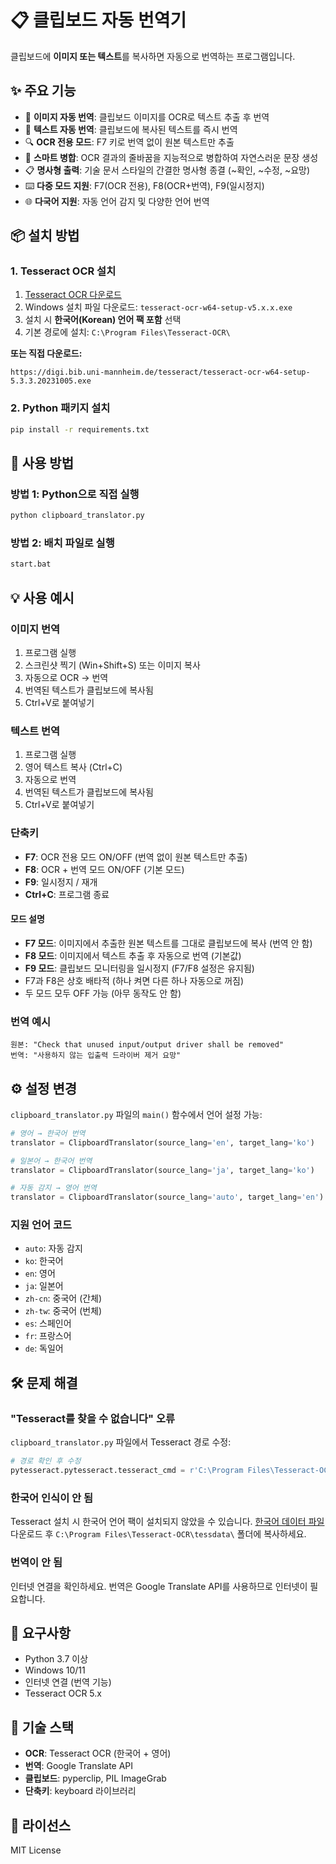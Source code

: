 # 📋 클립보드 자동 번역기

클립보드에 **이미지 또는 텍스트**를 복사하면 자동으로 번역하는 프로그램입니다.

## ✨ 주요 기능

- 📸 **이미지 자동 번역**: 클립보드 이미지를 OCR로 텍스트 추출 후 번역
- 📝 **텍스트 자동 번역**: 클립보드에 복사된 텍스트를 즉시 번역
- 🔍 **OCR 전용 모드**: F7 키로 번역 없이 원본 텍스트만 추출
- 🔗 **스마트 병합**: OCR 결과의 줄바꿈을 지능적으로 병합하여 자연스러운 문장 생성
- 📋 **명사형 출력**: 기술 문서 스타일의 간결한 명사형 종결 (~확인, ~수정, ~요망)
- ⌨️ **다중 모드 지원**: F7(OCR 전용), F8(OCR+번역), F9(일시정지)
- 🌐 **다국어 지원**: 자동 언어 감지 및 다양한 언어 번역

## 📦 설치 방법

### 1. Tesseract OCR 설치

1. [Tesseract OCR 다운로드](https://github.com/UB-Mannheim/tesseract/wiki)
2. Windows 설치 파일 다운로드: `tesseract-ocr-w64-setup-v5.x.x.exe`
3. 설치 시 **한국어(Korean) 언어 팩 포함** 선택
4. 기본 경로에 설치: `C:\Program Files\Tesseract-OCR\`

**또는 직접 다운로드:**
```
https://digi.bib.uni-mannheim.de/tesseract/tesseract-ocr-w64-setup-5.3.3.20231005.exe
```

### 2. Python 패키지 설치

```bash
pip install -r requirements.txt
```

## 🚀 사용 방법

### 방법 1: Python으로 직접 실행
```bash
python clipboard_translator.py
```

### 방법 2: 배치 파일로 실행
```bash
start.bat
```

## 💡 사용 예시

### 이미지 번역
1. 프로그램 실행
2. 스크린샷 찍기 (Win+Shift+S) 또는 이미지 복사
3. 자동으로 OCR → 번역
4. 번역된 텍스트가 클립보드에 복사됨
5. Ctrl+V로 붙여넣기

### 텍스트 번역
1. 프로그램 실행
2. 영어 텍스트 복사 (Ctrl+C)
3. 자동으로 번역
4. 번역된 텍스트가 클립보드에 복사됨
5. Ctrl+V로 붙여넣기

### 단축키
- **F7**: OCR 전용 모드 ON/OFF (번역 없이 원본 텍스트만 추출)
- **F8**: OCR + 번역 모드 ON/OFF (기본 모드)
- **F9**: 일시정지 / 재개
- **Ctrl+C**: 프로그램 종료

#### 모드 설명
- **F7 모드**: 이미지에서 추출한 원본 텍스트를 그대로 클립보드에 복사 (번역 안 함)
- **F8 모드**: 이미지에서 텍스트 추출 후 자동으로 번역 (기본값)
- **F9 모드**: 클립보드 모니터링을 일시정지 (F7/F8 설정은 유지됨)
- F7과 F8은 상호 배타적 (하나 켜면 다른 하나 자동으로 꺼짐)
- 두 모드 모두 OFF 가능 (아무 동작도 안 함)

### 번역 예시
```
원본: "Check that unused input/output driver shall be removed"
번역: "사용하지 않는 입출력 드라이버 제거 요망"
```

## ⚙️ 설정 변경

`clipboard_translator.py` 파일의 `main()` 함수에서 언어 설정 가능:

```python
# 영어 → 한국어 번역
translator = ClipboardTranslator(source_lang='en', target_lang='ko')

# 일본어 → 한국어 번역
translator = ClipboardTranslator(source_lang='ja', target_lang='ko')

# 자동 감지 → 영어 번역
translator = ClipboardTranslator(source_lang='auto', target_lang='en')
```

### 지원 언어 코드
- `auto`: 자동 감지
- `ko`: 한국어
- `en`: 영어
- `ja`: 일본어
- `zh-cn`: 중국어 (간체)
- `zh-tw`: 중국어 (번체)
- `es`: 스페인어
- `fr`: 프랑스어
- `de`: 독일어

## 🛠️ 문제 해결

### "Tesseract를 찾을 수 없습니다" 오류

`clipboard_translator.py` 파일에서 Tesseract 경로 수정:

```python
# 경로 확인 후 수정
pytesseract.pytesseract.tesseract_cmd = r'C:\Program Files\Tesseract-OCR\tesseract.exe'
```

### 한국어 인식이 안 됨

Tesseract 설치 시 한국어 언어 팩이 설치되지 않았을 수 있습니다.
[한국어 데이터 파일](https://github.com/tesseract-ocr/tessdata/blob/main/kor.traineddata) 다운로드 후
`C:\Program Files\Tesseract-OCR\tessdata\` 폴더에 복사하세요.

### 번역이 안 됨

인터넷 연결을 확인하세요. 번역은 Google Translate API를 사용하므로 인터넷이 필요합니다.

## 📝 요구사항

- Python 3.7 이상
- Windows 10/11
- 인터넷 연결 (번역 기능)
- Tesseract OCR 5.x

## 🔧 기술 스택

- **OCR**: Tesseract OCR (한국어 + 영어)
- **번역**: Google Translate API
- **클립보드**: pyperclip, PIL ImageGrab
- **단축키**: keyboard 라이브러리

## 📄 라이선스

MIT License